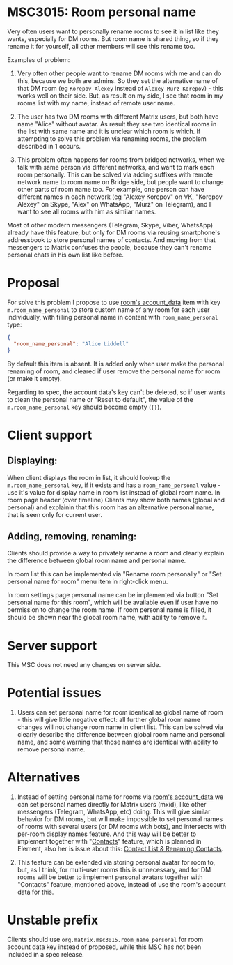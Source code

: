 # MSC3015: Room personal name

Very often users want to personally rename rooms to see it in list like they wants, especially for DM rooms. But room
name is shared thing, so if they rename it for yourself, all other members will see this rename too. 

Examples of problem: 

1. Very often other people want to rename DM rooms with me and can do this, because we both are admins. So they set the
   alternative name of that DM room (eg `Korepov Alexey` instead of `Alexey Murz Korepov`) - this works well on their
   side. But, as result on my side, I see that room in my rooms list with my name, instead of remote user name.

2. The user has two DM rooms with different Matrix users, but both have name "Alice" without avatar. As result they see
   two identical rooms in the list with same name and it is unclear which room is which.
   If attempting to solve this problem via renaming rooms, the problem described in 1 occurs.

3. This problem often happens for rooms from bridged networks, when we talk with same person via different networks, and
   want to mark each room personally. This can be solved via adding suffixes with remote network name to room name on
   Bridge side, but people want to change other parts of room name too. For example, one person can have different names
   in each network (eg "Alexey Korepov" on VK, "Korepov Alexey" on Skype, "Alex" on WhatsApp, "Murz" on Telegram), and I
   want to see all rooms with him as similar names.

Most of other modern messengers (Telegram, Skype, Viber, WhatsApp) already have this feature, but only for DM rooms via
reusing smartphone's addressbook to store personal names of contacts. And moving from that messengers to Matrix confuses
the people, because they can't rename personal chats in his own list like before.

# Proposal

For solve this problem I propose to use [room's
account_data](https://matrix.org/docs/spec/client_server/r0.6.0#put-matrix-client-r0-user-userid-rooms-roomid-account-data-type)
item with key `m.room_name_personal` to store custom name of any room for each user individually, with filling personal
name in content with `room_name_personal` type:

```json
{
  "room_name_personal": "Alice Liddell"
}
```

By default this item is absent. It is added only when user make the personal renaming of room, and cleared if user
remove the personal name for room (or make it empty).

Regarding to spec, the account data's key can't be deleted, so if user wants to clean the personal name or "Reset to
default", the value of the `m.room_name_personal` key should become empty (`{}`).

# Client support

## Displaying:

When client displays the room in list, it should lookup the `m.room_name_personal` key, if it exists and has a `room_name_personal`
value - use it's value for display name in room list instead of global room name. In room page header (over timeline)
Clients may show both names (global and personal) and explainin that this room has an alternative personal name, that is
seen only for current user.

## Adding, removing, renaming:

Clients should provide a way to privately rename a room and clearly explain the difference between global room name and
personal name.

In room list this can be implemented via "Rename room personally" or "Set personal name for room" menu item in
right-click menu.

In room settings page personal name can be implemented via button "Set personal name for this room", which will be
available even if user have no permission to change the room name. If room personal name is filled, it should be shown
near the global room name, with ability to remove it.

# Server support

This MSC does not need any changes on server side.

# Potential issues

1. Users can set personal name for room identical as global name of room - this will give little negative effect: all
   further global room name changes will not change room name in client list. This can be solved via clearly describe
   the difference between global room name and personal name, and some warning that those names are identical with
   ability to remove personal name.

# Alternatives

1. Instead of setting personal name for rooms via [room's
   account_data](https://matrix.org/docs/spec/client_server/r0.6.0#put-matrix-client-r0-user-userid-rooms-roomid-account-data-type)
   we can set personal names directly for Matrix users (mxid), like other messengers (Telegram, WhatsApp, etc) doing.
   This will give similar behavior for DM rooms, but will make impossible to set personal names of rooms with several
   users (or DM rooms with bots), and intersects with per-room display names feature. And this way will be better to
   implement together with "[Contacts](https://github.com/vector-im/roadmap/issues/10)" feature, which is planned in
   Element, also her is issue about this: [Contact List & Renaming
   Contacts](https://github.com/matrix-org/matrix-doc/issues/2936).

2. This feature can be extended via storing personal avatar for room to, but, as I think, for multi-user rooms this is
   unnecessary, and for DM rooms will be better to implement personal avatars together with "Contacts" feature,
   mentioned above, instead of use the room's account data for this.

# Unstable prefix

Clients should use `org.matrix.msc3015.room_name_personal` for room account data key instead of proposed, while this MSC
has not been included in a spec release.
